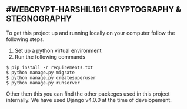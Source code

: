 #WEBCRYPT-HARSHIL1611
CRYPTOGRAPHY & STEGNOGRAPHY 
---------------------------------------------------------------------------------------
To get this project up and running locally on your computer follow the following steps.
1. Set up a python virtual environment
2. Run the following commands
```
$ pip install -r requirements.txt
$ python manage.py migrate
$ python manage.py createsuperuser
$ python manage.py runserver
```
Other then this you can find the other packeges used in this project internally.
We have used Django v4.0.0 at the time of developement.

